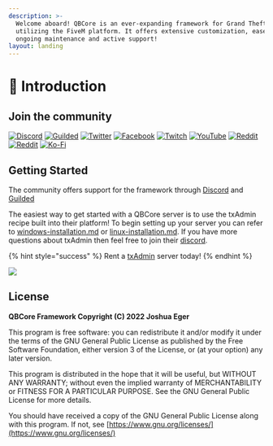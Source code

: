 ```yaml
---
description: >-
  Welcome aboard! QBCore is an ever-expanding framework for Grand Theft Auto V
  utilizing the FiveM platform. It offers extensive customization, ease of use,
  ongoing maintenance and active support!
layout: landing
---
```


# 👋 Introduction

## Join the community

[![Discord](https://img.shields.io/badge/Discord-%237289DA.svg?style=for-the-badge\&logo=discord\&logoColor=white)](https://discord.gg/qbcore) [![Guilded](https://img.shields.io/badge/Guilded-F4C400.svg?style=for-the-badge\&logo=guilded\&logoColor=white)](https://guilded.gg/qbcore) [![Twitter](https://img.shields.io/badge/Twitter-%231DA1F2.svg?style=for-the-badge\&logo=Twitter\&logoColor=white)](https://twitter.com/qbcoreframework) [![Facebook](https://img.shields.io/badge/Facebook-%231877F2.svg?style=for-the-badge\&logo=Facebook\&logoColor=white)](https://www.facebook.com/groups/568926937910479) [![Twitch](https://img.shields.io/badge/Twitch-%239146FF.svg?style=for-the-badge\&logo=Twitch\&logoColor=white)](https://www.twitch.tv/kakarotqb) [![YouTube](https://img.shields.io/badge/YouTube-%23FF0000.svg?style=for-the-badge\&logo=YouTube\&logoColor=white)](https://www.youtube.com/c/QBCoreFramework) [![Reddit](https://img.shields.io/badge/Reddit-FF4500?style=for-the-badge\&logo=reddit\&logoColor=white)](https://www.reddit.com/r/qbcore/) [![Reddit](https://img.shields.io/badge/Reddit-FF4500?style=for-the-badge\&logo=reddit\&logoColor=white)](https://www.reddit.com/r/qbrcore/) [![Ko-Fi](https://img.shields.io/badge/Ko--fi-F16061?style=for-the-badge\&logo=ko-fi\&logoColor=white)](https://ko-fi.com/kakarot)

## Getting Started

The community offers support for the framework through [Discord](https://discord.gg/qbcore) and [Guilded](https://guilded.gg/qbcore)

The easiest way to get started with a QBCore server is to use the txAdmin recipe built into their platform! To begin setting up your server you can refer to [windows-installation.md](guides/windows-installation.md "mention") or [linux-installation.md](guides/linux-installation.md "mention"). If you have more questions about txAdmin then feel free to join their [discord](https://discord.gg/r7d894sTHA).

{% hint style="success" %}
Rent a [txAdmin](https://zap-hosting.com/qbcore6) server today!
{% endhint %}

![](<.gitbook/assets/image (4) (1).png>)

## License

**QBCore Framework Copyright (C) 2022 Joshua Eger**

This program is free software: you can redistribute it and/or modify it under the terms of the GNU General Public License as published by the Free Software Foundation, either version 3 of the License, or (at your option) any later version.

This program is distributed in the hope that it will be useful, but WITHOUT ANY WARRANTY; without even the implied warranty of MERCHANTABILITY or FITNESS FOR A PARTICULAR PURPOSE. See the GNU General Public License for more details.

You should have received a copy of the GNU General Public License along with this program. If not, see [https://www.gnu.org/licenses/](https://www.gnu.org/licenses/)
